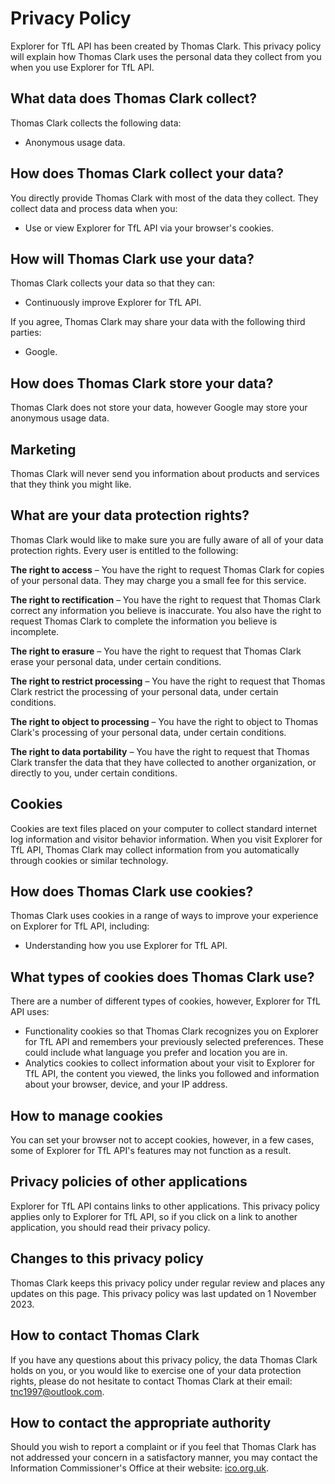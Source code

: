 # Privacy Policy

Explorer for TfL API has been created by Thomas Clark. This privacy policy will explain how Thomas Clark uses the personal data they collect from you when you use Explorer for TfL API.

## What data does Thomas Clark collect?

Thomas Clark collects the following data:

*   Anonymous usage data.

## How does Thomas Clark collect your data?

You directly provide Thomas Clark with most of the data they collect. They collect data and process data when you:

*   Use or view Explorer for TfL API via your browser's cookies.

## How will Thomas Clark use your data?

Thomas Clark collects your data so that they can:

*   Continuously improve Explorer for TfL API.

If you agree, Thomas Clark may share your data with the following third parties:

*   Google.

## How does Thomas Clark store your data?

Thomas Clark does not store your data, however Google may store your anonymous usage data.

## Marketing

Thomas Clark will never send you information about products and services that they think you might like.

## What are your data protection rights?

Thomas Clark would like to make sure you are fully aware of all of your data protection rights. Every user is entitled to the following:

**The right to access** – You have the right to request Thomas Clark for copies of your personal data. They may charge you a small fee for this service.

**The right to rectification** – You have the right to request that Thomas Clark correct any information you believe is inaccurate. You also have the right to request Thomas Clark to complete the information you believe is incomplete.

**The right to erasure** – You have the right to request that Thomas Clark erase your personal data, under certain conditions.

**The right to restrict processing** – You have the right to request that Thomas Clark restrict the processing of your personal data, under certain conditions.

**The right to object to processing** – You have the right to object to Thomas Clark's processing of your personal data, under certain conditions.

**The right to data portability** – You have the right to request that Thomas Clark transfer the data that they have collected to another organization, or directly to you, under certain conditions.

## Cookies

Cookies are text files placed on your computer to collect standard internet log information and visitor behavior information. When you visit Explorer for TfL API, Thomas Clark may collect information from you automatically through cookies or similar technology.

## How does Thomas Clark use cookies?

Thomas Clark uses cookies in a range of ways to improve your experience on Explorer for TfL API, including:

*   Understanding how you use Explorer for TfL API.

## What types of cookies does Thomas Clark use?

There are a number of different types of cookies, however, Explorer for TfL API uses:

*   Functionality cookies so that Thomas Clark recognizes you on Explorer for TfL API and remembers your previously selected preferences. These could include what language you prefer and location you are in.
*   Analytics cookies to collect information about your visit to Explorer for TfL API, the content you viewed, the links you followed and information about your browser, device, and your IP address.

## How to manage cookies

You can set your browser not to accept cookies, however, in a few cases, some of Explorer for TfL API's features may not function as a result.

## Privacy policies of other applications

Explorer for TfL API contains links to other applications. This privacy policy applies only to Explorer for TfL API, so if you click on a link to another application, you should read their privacy policy.

## Changes to this privacy policy

Thomas Clark keeps this privacy policy under regular review and places any updates on this page. This privacy policy was last updated on 1 November 2023.

## How to contact Thomas Clark

If you have any questions about this privacy policy, the data Thomas Clark holds on you, or you would like to exercise one of your data protection rights, please do not hesitate to contact Thomas Clark at their email: [tnc1997@outlook.com](mailto:tnc1997@outlook.com).

## How to contact the appropriate authority

Should you wish to report a complaint or if you feel that Thomas Clark has not addressed your concern in a satisfactory manner, you may contact the Information Commissioner's Office at their website: [ico.org.uk](https://ico.org.uk).
